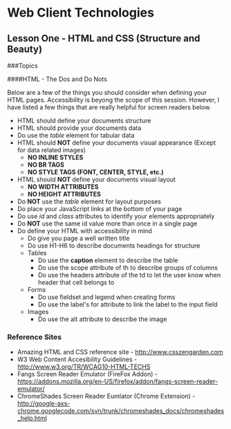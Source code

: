 Web Client Technologies
=======================

Lesson One - HTML and CSS (Structure and Beauty)
----------------

###Topics

####HTML - The Dos and Do Nots

Below are a few of the things you should consider when defining your HTML pages.  Accessibility is beyong the scope of this session.  However, I have listed a few things that are really helpful for screen readers below.

- HTML should define your documents structure
- HTML should provide your documents data
- Do use the *table* element for tabular data
- HTML should **NOT** define your documents visual appearance (Except for data related images)
    - **NO INLINE STYLES**
    - **NO BR TAGS**
    - **NO STYLE TAGS (FONT, CENTER, STYLE, etc.)**
- HTML should **NOT** define your documents visual layout
    - **NO WIDTH ATTRIBUTES**
    - **NO HEIGHT ATTRIBUTES**
- Do **NOT** use the *table* element for layout purposes
- Do place your JavaScript links at the bottom of your page
- Do use *id* and *class* attributes to identify your elements appropriately 
- Do **NOT** use the same id value more than once in a single page
- Do define your HTML with accessibility in mind
    - Do give you page a well written title
    - Do use H1-H6 to describe documents headings for structure
    - Tables
        - Do use the **caption** element to describe the table
        - Do use the scope attribute of th to describe groups of columns
        - Do use the headers attribute of the td to let the user know when header that cell belongs to
    - Forms
        - Do use fieldset and legend when creating forms
        - Do use the label's for attribute to link the label to the input field
    - Images
        - Do use the alt attribute to describe the image
        
### Reference Sites

- Amazing HTML and CSS reference site - http://www.csszengarden.com
- W3 Web Content Accesibility Guidelines - http://www.w3.org/TR/WCAG10-HTML-TECHS
- Fangs Screen Reader Emulator (FireFox Addon) - https://addons.mozilla.org/en-US/firefox/addon/fangs-screen-reader-emulator/
- ChromeShades Screen Reader Eumlator (Chrome Extension) - http://google-axs-chrome.googlecode.com/svn/trunk/chromeshades_docs/chromeshades_help.html